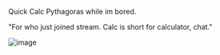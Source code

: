 Quick Calc Pythagoras while im bored.

"For who just joined stream. Calc is short for calculator, chat."

![image](https://github.com/user-attachments/assets/3528db93-7899-403e-b365-9a3fc7f1d5a3)
